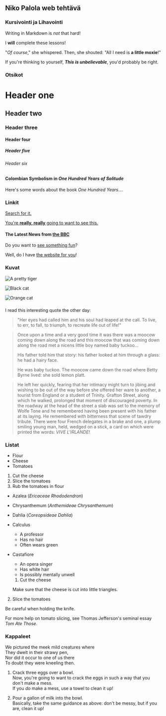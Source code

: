 ## Niko Palola web tehtävä

### Kursivointi ja Lihavointi

Writing in Markdown is *not* that hard!

I **will** complete these lessons!

"*Of course*," she whispered. Then, she shouted: "All I need is **a little moxie**!"

If you're thinking to yourself, **_This is unbelievable_**, you'd probably be right.

### Otsikot

# Header one
## Header two
### Header three
#### Header four
##### Header five
###### Header six

#### Colombian Symbolism in *One Hundred Years of Solitude*

Here's some words about the book _One Hundred Years..._.

### Linkit

[Search for it.](https://www.google.com/)

[You're **really, really** going to want to see this.](www.dailykitten.com)

#### The Latest News from [the BBC](www.bbc.com/news)

Do you want to [see something fun](www.zombo.com)?

Well, do I have [the website for you](www.stumbleupon.com)!

### Kuvat

![A pretty tiger](https://upload.wikimedia.org/wikipedia/commons/5/56/Tiger.50.jpg)

![Black cat][Black]

![Orange cat][Orange]

[Black]: https://upload.wikimedia.org/wikipedia/commons/a/a3/81_INF_DIV_SSI.jpg

[Orange]: http://icons.iconarchive.com/icons/google/noto-emoji-animals-nature/256/22221-cat-icon.png

### <Blockquotes>

I read this interesting quote the other day:

> "Her eyes had called him and his soul had leaped at the call. To live, to err, to fall, to triumph, to recreate life out of life!"

> Once upon a time and a very good time it was there was a moocow coming down along the road and this moocow that was coming down along the road met a nicens little boy named baby tuckoo...
>
> His father told him that story: his father looked at him through a glass: he had a hairy face.
>
> He was baby tuckoo. The moocow came down the road where Betty Byrne lived: she sold lemon platt.

> He left her quickly, fearing that her intimacy might turn to jibing and wishing to be out of the way before she offered her ware to another, a tourist from England or a student of Trinity. Grafton Street, along which he walked, prolonged that moment of discouraged poverty. In the roadway at the head of the street a slab was set to the memory of Wolfe Tone and he remembered having been present with his father at its laying. He remembered with bitterness that scene of tawdry tribute. There were four French delegates in a brake and one, a plump smiling young man, held, wedged on a stick, a card on which were printed the words: *VIVE L'IRLANDE*!

### Listat

* Flour
* Cheese
* Tomatoes

1. Cut the cheese
2. Slice the tomatoes
3. Rub the tomatoes in flour

* Azalea (*Ericaceae Rhododendron*)
* Chrysanthemum (*Anthemideae Chrysanthemum*)
* Dahlia (*Coreopsideae Dahlia*)

* Calculus
  * A professor
  * Has no hair
  * Often wears green
* Castafiore
    * An opera singer
    * Has white hair
    * Is possibly mentally unwell

    1. Cut the cheese

  Make sure that the cheese is cut into little triangles.

2. Slice the tomatoes

  Be careful when holding the knife.
  
  For more help on tomato slicing, see Thomas Jefferson's seminal essay _Tom Ate Those_.

### Kappaleet

We pictured the meek mild creatures where  
They dwelt in their strawy pen,  
Nor did it occur to one of us there  
To doubt they were kneeling then.  

1. Crack three eggs over a bowl.  
Now, you're going to want to crack the eggs in such a way that you don't make a mess.  
If you _do_ make a mess, use a towel to clean it up!

2. Pour a gallon of milk into the bowl.  
Basically, take the same guidance as above: don't be messy, but if you are, clean it up!
